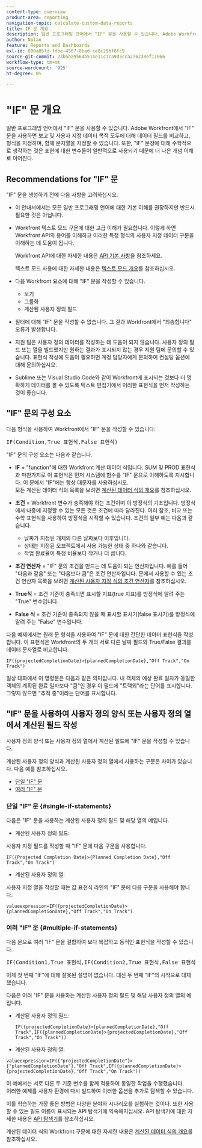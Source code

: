 ```yaml
---
content-type: overview
product-area: reporting
navigation-topic: calculate-custom-data-reports
title: IF 문 개요
description: 일반 프로그래밍 언어에서 "IF" 문을 사용할 수 있습니다. Adobe Workfront에서 "IF" 문을 사용하면 보고 및 사용자 지정 데이터 목적 모두에 대해 데이터 필드를 비교하고, 형식을 지정하며, 함께 문자열을 지정할 수 있습니다. 또한, "IF" 문장에 대해 수학적으로 생각하는 것은 표현에 대한 변수들이 일반적으로 사용되기 때문에 더 나은 개념 이해로 이어진다.
author: Nolan
feature: Reports and Dashboards
exl-id: 090a85fd-fdbe-4507-8bad-ce8c29bf8fc9
source-git-commit: 23b5ba9564b514e11c1ca9d5cca276238ef11066
workflow-type: tm+mt
source-wordcount: '925'
ht-degree: 0%

---
```


# &quot;IF&quot; 문 개요

<!-- Audited: 1/2024 -->

일반 프로그래밍 언어에서 &quot;IF&quot; 문을 사용할 수 있습니다. Adobe Workfront에서 &quot;IF&quot; 문을 사용하면 보고 및 사용자 지정 데이터 목적 모두에 대해 데이터 필드를 비교하고, 형식을 지정하며, 함께 문자열을 지정할 수 있습니다. 또한, &quot;IF&quot; 문장에 대해 수학적으로 생각하는 것은 표현에 대한 변수들이 일반적으로 사용되기 때문에 더 나은 개념 이해로 이어진다.

## Recommendations for &quot;IF&quot; 문

&quot;IF&quot; 문을 생성하기 전에 다음 사항을 고려하십시오.

* 이 안내서에서는 모든 일반 프로그래밍 언어에 대한 기본 이해를 권장하지만 반드시 필요한 것은 아닙니다.
* Workfront 텍스트 모드 구문에 대한 고급 이해가 필요합니다. 이렇게 하면 Workfront API의 용어를 이해하고 이러한 특정 형식의 사용자 지정 데이터 구문을 이해하는 데 도움이 됩니다.

  Workfront API에 대한 자세한 내용은 [API 기본 사항](../../../wf-api/general/api-basics.md)을 참조하세요.

  텍스트 모드 사용에 대한 자세한 내용은 [텍스트 모드 개요](../../../reports-and-dashboards/reports/text-mode/understand-text-mode.md)를 참조하십시오.

* 다음 Workfront 요소에 대해 &quot;IF&quot; 문을 작성할 수 있습니다.

   * 보기
   * 그룹화
   * 계산된 사용자 정의 필드

* 필터에 대해 &quot;IF&quot; 문을 작성할 수 없습니다. 그 결과 Workfront에서 &quot;죄송합니다&quot; 오류가 발생합니다.
* 지원 팀은 사용자 정의 데이터를 작성하는 데 도움이 되지 않습니다. 사용자 정의 필드 또는 열을 빌드했지만 원하는 결과가 표시되지 않는 경우 지원 팀에 문의할 수 있습니다. 표현식 작성에 도움이 필요하면 계정 담당자에게 문의하여 컨설팅 옵션에 대해 문의하십시오.
* Sublime 또는 Visual Studio Code와 같이 Workfront에 표시되는 것보다 더 명확하게 데이터를 볼 수 있도록 텍스트 편집기에서 이러한 표현식을 먼저 작성하는 것이 좋습니다.

## &quot;IF&quot; 문의 구성 요소

다음 형식을 사용하여 Workfront에서 &quot;IF&quot; 문을 작성할 수 있습니다.
<pre>IF(Condition,True 표현식,False 표현식)</pre>"IF" 문의 구성 요소는 다음과 같습니다.

* **IF** = &quot;function&quot;에 대한 Workfront 계산 데이터 식입니다. SUM 및 PROD 표현식과 마찬가지로 이 표현식은 먼저 시스템에 함수를 &quot;IF&quot; 문으로 이해하도록 지시합니다. 이 문에서 &quot;IF&quot;에는 항상 대문자를 사용하십시오.\
  모든 계산된 데이터 식의 목록을 보려면 [계산된 데이터 식의 개요](../../../reports-and-dashboards/reports/calc-cstm-data-reports/calculated-data-expressions.md)를 참조하십시오.

* **조건** = Workfront 변수가 충족해야 하는 조건이며 이 방정식의 기초입니다. 방정식에서 나중에 지정할 수 있는 모든 것은 조건에 따라 달라진다. 여러 참조, 비교 또는 수학 표현식을 사용하여 방정식을 시작할 수 있습니다. 조건의 일부 예는 다음과 같습니다.

   * 날짜가 지정된 개체의 다른 날짜보다 이후입니다.
   * 상태는 지정된 오브젝트에서 사용 가능한 상태 중 하나와 같습니다.
   * 작업 완료율이 특정 비율보다 작거나 더 큽니다.

* **조건 연산자** = &quot;IF&quot; 문의 조건을 만드는 데 도움이 되는 연산자입니다. 예를 들어 &quot;다음과 같음&quot; 또는 &quot;다음보다 큼&quot;은 조건 연산자입니다. 문에서 사용할 수 있는 조건 연산자 목록을 보려면 [계산된 사용자 지정 식의 조건 연산자](../../../reports-and-dashboards/reports/calc-cstm-data-reports/condition-operators-calculated-custom-expressions.md)를 참조하십시오.

* **True**&#x200B;**식** = 조건 기준이 충족되면 표시할 지표(true 지표)를 방정식에 알려 주는 &quot;True&quot; 변수입니다.

* **False 식** = 조건 기준이 충족되지 않을 때 표시할 표시기(false 표시기)를 방정식에 알려 주는 &quot;False&quot; 변수입니다.

다음 예제에서는 원래 문 형식을 사용하여 &quot;IF&quot; 문에 대한 간단한 데이터 표현식을 작성합니다. 이 표현식은 Workfront의 두 개의 서로 다른 날짜 필드와 True/False 결과를 데이터 문자열로 비교합니다.

```
IF({projectedCompletionDate}>{plannedCompletionDate},"Off Track","On Track")
```

일상 대화에서 이 명령문은 다음과 같은 의미입니다. 내 객체의 예상 완료 일자가 동일한 객체의 계획된 완료 일자보다 &quot;큼&quot;인 경우 이 필드에 &quot;트랙외&quot;라는 단어를 표시합니다. 그렇지 않으면 &quot;추적 중&quot;이라는 단어를 표시합니다.

## &quot;IF&quot; 문을 사용하여 사용자 정의 양식 또는 사용자 정의 열에서 계산된 필드 작성

사용자 정의 양식 또는 사용자 정의 열에서 계산된 필드에 &quot;IF&quot; 문을 작성할 수 있습니다.

계산된 사용자 정의 양식과 계산된 사용자 정의 열에서 사용하는 구문은 차이가 있습니다. 다음 예를 참조하십시오.

* [단일 &quot;IF&quot; 문](#single-if-statements)
* [여러 &quot;IF&quot; 문](#multiple-if-statements)

### 단일 &quot;IF&quot; 문 {#single-if-statements}

다음은 &quot;IF&quot; 문을 사용하는 계산된 사용자 정의 필드 및 해당 열의 예입니다.

* 계산된 사용자 정의 필드:

사용자 지정 필드를 작성할 때 &quot;IF&quot; 문에 다음 구문을 사용합니다.

```
IF({Projected Completion Date}>{Planned Completion Date},"Off Track","On Track")
```

* 계산된 사용자 정의 열:

사용자 지정 열을 작성할 때는 값 표현식 라인의 &quot;IF&quot; 문에 다음 구문을 사용해야 합니다.

```
valueexpression=IF({projectedCompletionDate}>{plannedCompletionDate},"Off Track","On Track")
```

### 여러 &quot;IF&quot; 문 {#multiple-if-statements}

다음 문으로 여러 &quot;IF&quot; 문을 결합하여 보다 복잡하고 동적인 표현식을 작성할 수 있습니다.

<pre>IF(Condition1,True 표현식,IF(Condition2,True 표현식,False 표현식))</pre>이제 첫 번째 "IF"에 대해 잘못된 설명이 없습니다. 대신 두 번째 "IF"의 시작으로 대체했습니다.

다음은 여러 &quot;IF&quot; 문을 사용하는 계산된 사용자 정의 필드 및 해당 사용자 정의 열의 예입니다.

* 계산된 사용자 정의 필드:

  ```
  IF({projectedCompletionDate}>{plannedCompletionDate},"Off Track",IF({plannedCompletionDate}>{projectedCompletionDate},"Off Track","On Track"))
  ```

* 계산된 사용자 정의 열:

```
valueexpression=IF({"projectedCompletionDate"}>{"plannedCompletionDate"},"Off Track",IF({plannedCompletionDate}>{projectedCompletionDate},"Off Track","On Track"))
```

이 예에서는 서로 다른 두 기준 변수를 함께 적용하여 동일한 작업을 수행했습니다.\
이러한 예제를 사용자 환경에 다시 빌드하여 이러한 옵션을 추가로 탐색할 수 있습니다.

이를 학습하는 가장 좋은 방법은 다양한 분야와 시나리오를 실험하는 것이다. 또한 사용할 수 있는 필드 이름이 표시되는 API 탐색기에 익숙해지십시오. API 탐색기에 대한 자세한 내용은 [API 탐색기](../../../wf-api/general/api-explorer.md)를 참조하십시오.

계산된 데이터 식의 Workfront 구문에 대한 자세한 내용은 [계산된 데이터 식의 개요](../../../reports-and-dashboards/reports/calc-cstm-data-reports/calculated-data-expressions.md)를 참조하십시오.
